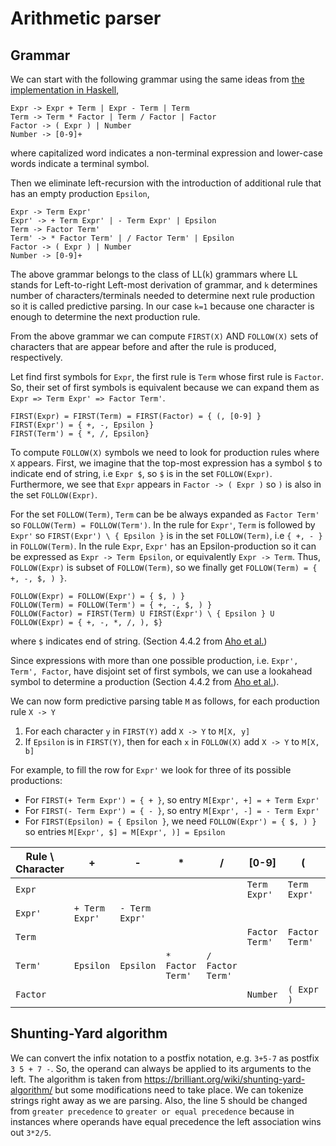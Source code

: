 # Arithmetic parser

## Grammar

We can start with the following grammar using the same ideas from [the implementation in Haskell](https://github.com/nurdann/ArithmeticaHS),
```
Expr -> Expr + Term | Expr - Term | Term
Term -> Term * Factor | Term / Factor | Factor
Factor -> ( Expr ) | Number
Number -> [0-9]+
```
where capitalized word indicates a non-terminal expression and lower-case words indicate a terminal symbol.

Then we eliminate left-recursion with the introduction of additional rule that has an empty production `Epsilon`,
```
Expr -> Term Expr'
Expr' -> + Term Expr' | - Term Expr' | Epsilon
Term -> Factor Term'
Term' -> * Factor Term' | / Factor Term' | Epsilon
Factor -> ( Expr ) | Number
Number -> [0-9]+
```

The above grammar belongs to the class of LL(`k`) grammars where LL stands for Left-to-right Left-most derivation of grammar, and `k` determines number of characters/terminals needed to determine next rule production so it is called predictive parsing. In our case `k=1` because one character is enough to determine the next production rule.

From the above grammar we can compute `FIRST(X)` AND `FOLLOW(X)` sets of characters that are appear before and after the rule is produced, respectively. 

Let find first symbols for `Expr`, the first rule is `Term` whose first rule is `Factor`. So, their set of first symbols is equivalent because we can expand them as `Expr => Term Expr' => Factor Term'`.

```
FIRST(Expr) = FIRST(Term) = FIRST(Factor) = { (, [0-9] }
FIRST(Expr') = { +, -, Epsilon }
FIRST(Term') = { *, /, Epsilon} 
```

To compute `FOLLOW(X)` symbols we need to look for production rules where `X` appears. First, we imagine that the top-most expression has a symbol `$` to indicate end of string, i.e `Expr $`, so `$` is in the set `FOLLOW(Expr)`. Furthermore, we see that `Expr` appears in `Factor -> ( Expr )` so `)` is also in the set `FOLLOW(Expr)`.

For the set `FOLLOW(Term)`, `Term` can be be always expanded as `Factor Term'` so `FOLLOW(Term) = FOLLOW(Term')`. In the rule for `Expr'`, `Term` is followed by `Expr'` so `FIRST(Expr') \ { Epsilon }` is in the set `FOLLOW(Term)`, i.e `{ +, - }` in `FOLLOW(Term)`. In the rule `Expr`, `Expr'` has an Epsilon-production so it can be expressed as `Expr -> Term Epsilon`, or equivalently `Expr -> Term`. Thus, `FOLLOW(Expr)` is subset of `FOLLOW(Term)`, so we finally get `FOLLOW(Term) = { +, -, $, ) }`.

```
FOLLOW(Expr) = FOLLOW(Expr') = { $, ) }
FOLLOW(Term) = FOLLOW(Term') = { +, -, $, ) }
FOLLOW(Factor) = FIRST(Term) U FIRST(Expr') \ { Epsilon } U FOLLOW(Expr) = { +, -, *, /, ), $}
```
where `$` indicates end of string.
(Section 4.4.2 from [Aho et al.](https://www.pearson.com/us/higher-education/program/Aho-Compilers/PGM2809377.html))

Since expressions with more than one possible production, i.e. `Expr', Term', Factor`, have disjoint set of first symbols, we can use a lookahead symbol to determine a production (Section 4.4.2 from [Aho et al.](https://www.pearson.com/us/higher-education/program/Aho-Compilers/PGM2809377.html)).

We can now form predictive parsing table `M` as follows, for each production rule `X -> Y`
1. For each character `y` in `FIRST(Y)` add `X -> Y` to `M[X, y]`
2. If `Epsilon` is in `FIRST(Y)`, then for each `x` in `FOLLOW(X)` add `X -> Y` to `M[X, b]`

For example, to fill the row for `Expr'` we look for three of its possible productions:
- For `FIRST(+ Term Expr') = { + }`, so entry `M[Expr', +] = + Term Expr'`
- For `FIRST(- Term Expr') = { - }`, so entry `M[Expr', -] = - Term Expr'`
- For `FIRST(Epsilon) = { Epsilon }`, we need `FOLLOW(Expr') = { $, ) }` so entries `M[Expr', $] = M[Expr', )] = Epsilon`


| Rule \ Character | +                  | -             | *         | /         | [0-9]         | (             | )         | $       |
---                |---                 |---            |---        |---        |---            |---            |---        |---      |
| `Expr`           |                    |               |           |           | `Term Expr'`  | `Term Expr'`  |           |         |
| `Expr'`          | `+ Term Expr'`     | `- Term Expr'`|           |           |               |               | `Epsilon` | `Epsilon`|
| `Term`           |                    |               |           |           | `Factor Term'` | `Factor Term'` |           |          |
| `Term'`          | `Epsilon`          | `Epsilon`     | `* Factor Term'`| `/ Factor Term'`|   |               | `Epsilon` | `Epsilon`| 
| `Factor`         |                    |               |           |           | `Number`      | `( Expr )`    |


## Shunting-Yard algorithm

We can convert the infix notation to a postfix notation, e.g. `3+5-7` as postfix `3 5 + 7 -`. So, the operand can always be applied to its arguments to the left. The algorithm is taken from https://brilliant.org/wiki/shunting-yard-algorithm/ but some modifications need to take place. We can tokenize strings right away as we are parsing. Also, the line 5 should be changed from `greater precedence` to `greater or equal precedence` because in instances where operands have equal precedence the left association wins out `3*2/5`.